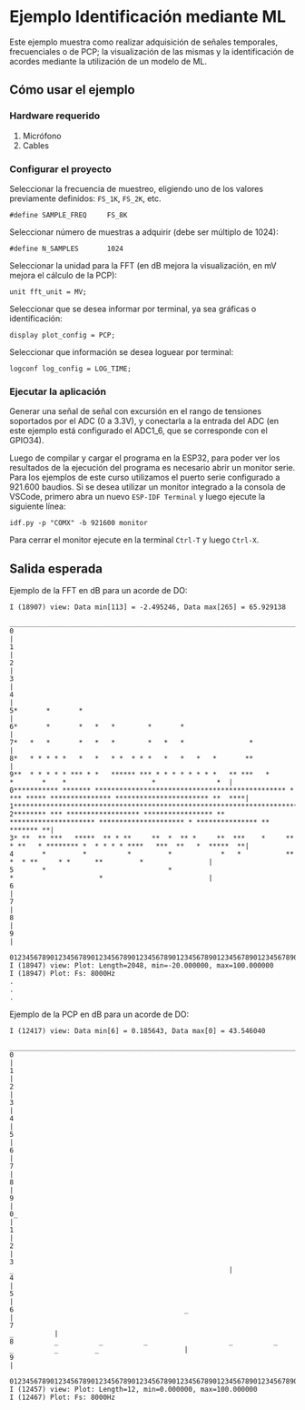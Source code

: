 # Ejemplo Identificación mediante ML

Este ejemplo muestra como realizar adquisición de señales temporales, frecuenciales o de PCP; la visualización de las mismas y la identificación de acordes mediante la utilización de un modelo de ML.

## Cómo usar el ejemplo

### Hardware requerido

1. Micrófono
2. Cables

### Configurar el proyecto

Seleccionar la frecuencia de muestreo, eligiendo uno de los valores previamente definidos: ``FS_1K``, ``FS_2K``, etc.
```
#define SAMPLE_FREQ     FS_8K                   
```
Seleccionar número de muestras a adquirir (debe ser múltiplo de 1024):
```
#define N_SAMPLES       1024                   
```
Seleccionar la unidad para la FFT (en dB mejora la visualización, en mV mejora el cálculo de la PCP):
```
unit fft_unit = MV; 
```
Seleccionar que se desea informar por terminal, ya sea gráficas o identificación:
```
display plot_config = PCP;
```
Seleccionar que información se desea loguear por terminal:
```
logconf log_config = LOG_TIME;
```
### Ejecutar la aplicación
Generar una señal de señal con excursión en el rango de tensiones soportados por el ADC (0 a 3.3V), y conectarla a la entrada del ADC (en este ejemplo está configurado el ADC1_6, que se corresponde con el GPIO34).

Luego de compilar y cargar el programa en la ESP32, para poder ver los resultados de la ejecución del programa es necesario abrir un monitor serie. Para los ejemplos de este curso utilizamos el puerto serie configurado a 921.600 baudios.
Si se desea utilizar un monitor integrado a la consola de VSCode, primero abra un nuevo ``ESP-IDF Terminal`` y luego ejecute la siguiente línea:

```
idf.py -p "COMX" -b 921600 monitor
```

Para cerrar el monitor ejecute en la terminal ``Ctrl-T`` y luego ``Ctrl-X``.

## Salida esperada
Ejemplo de la FFT en dB para un acorde de DO:

```
I (18907) view: Data min[113] = -2.495246, Data max[265] = 65.929138
 ________________________________________________________________________________________________________________________________
0                                                                                                                                |
1                                                                                                                                |
2                                                                                                                                |
3                                                                                                                                |
4                                                                                                                                |
5*       *       *                                                                                                               |
6*       *       *   *   *        *       *                                                                                      |
7*   *   *       *   *   *        *   *   *                *                                                                     |
8*   * * * * *   *   *   * *  * * *   *   *   *   *       **                                                                     |
9**  * * * * * *** * *   ****** *** * * * * * * * *   ** ***   *           *       *    *                     *               *  |
0*********** ******* *********************************************** * *** ***** *************** *********************** **  ****|
1********************************************************************************************************************************|
2******** *** ****************** ***************** ** ********************* ********************* * *************** ** ******* **|
3* **  ** ***   *****  ** * **     **  *  ** *     **  ***    *     ** * **   * ******** *  * * * * ****   ***  **   *  *****  **|
4       *         *          *         *            *   *           **          *  * **     * *      **         *                |
5       *                              *                                        *                     *                          |
6                                                                                                                                |
7                                                                                                                                |
8                                                                                                                                |
9                                                                                                                                |
 01234567890123456789012345678901234567890123456789012345678901234567890123456789012345678901234567890123456789012345678901234567
I (18947) view: Plot: Length=2048, min=-20.000000, max=100.000000
I (18947) Plot: Fs: 8000Hz
.
.
.
```
Ejemplo de la PCP en dB para un acorde de DO:

```
I (12417) view: Data min[6] = 0.185643, Data max[0] = 43.546040
 ________________________________________________________________________________________________________________________________
0                                                                                                                                |
1                                                                                                                                |
2                                                                                                                                |
3                                                                                                                                |
4                                                                                                                                |
5                                                                                                                                |
6                                                                                                                                |
7                                                                                                                                |
8                                                                                                                                |
9                                                                                                                                |
0_                                                                                                                               |
1                                                                                                                                |
2                                                                                                                                |
3                                                                          _                                                     |
4                                                                                                                                |
5                                                                                                                                |
6                                          _                                                                                     |
7                                                                                                                     _          |
8          _          _          _                    _          _                    _          _         _                     |
9                                                                                                                                |
 01234567890123456789012345678901234567890123456789012345678901234567890123456789012345678901234567890123456789012345678901234567
I (12457) view: Plot: Length=12, min=0.000000, max=100.000000
I (12467) Plot: Fs: 8000Hz
```